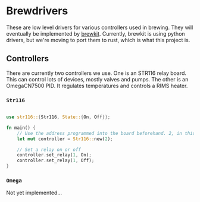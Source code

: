 # Brewdrivers
These are low level drivers for various controllers used in brewing. They will eventually be implemented by [brewkit](https://github.com/NavasotaBrewing/brewkit). Currently, brewkit is using python drivers, but we're moving to port them to rust, which is what this project is.

## Controllers
There are currently two controllers we use. One is an STR116 relay board. This can control lots of devices, mostly valves and pumps. The other is an OmegaCN7500 PID. It regulates temperatures and controls a RIMS heater.

### `Str116`
```rust

use str116::{Str116, State::{On, Off}};

fn main() {
    // Use the address programmed into the board beforehand. 2, in this case.
    let mut controller = Str116::new(2);

    // Set a relay on or off
    controller.set_relay(1, On);
    controller.set_relay(1, Off);
}
```

### `Omega`
Not yet implemented...
